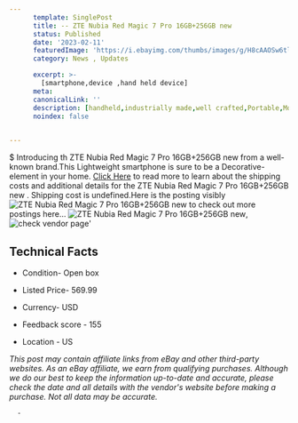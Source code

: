 ```yaml
---
      template: SinglePost
      title: -- ZTE Nubia Red Magic 7 Pro 16GB+256GB new 
      status: Published
      date: '2023-02-11'
      featuredImage: 'https://i.ebayimg.com/thumbs/images/g/H8cAAOSw6tlj5hhQ/s-l225.jpg'
      category: News , Updates

      excerpt: >-
        [smartphone,device ,hand held device]
      meta:
      canonicalLink: ''
      description: [handheld,industrially made,well crafted,Portable,Mobile,Compact,Convenient,Lightweight,Maneuverable,Man-portable,Miniature,Carriable,Hand-held,Light,Holdable,Transportable,Mobile device,Pocket-sized,On-the-go,Wireless,Cordless,Compact size,Convenient size, smartphone,device ,hand held device]
      noindex: false
      

---
```

$
      Introducing th ZTE Nubia Red Magic 7 Pro 16GB+256GB new  from a well-known brand.This Lightweight smartphone is sure to be a Decorative-element in your home. [Click Here](https://www.ebay.com/itm/325531463673?hash=item4bcb2feff9%3Ag%3AH8cAAOSw6tlj5hhQ&mkevt=1&mkcid=1&mkrid=711-53200-19255-0&campid=%253CePNCampaignId%253E&customid=%253CreferenceId%253E&toolid=10049) to read more to learn about the shipping costs and additional details for the ZTE Nubia Red Magic 7 Pro 16GB+256GB new . Shipping cost is undefined.Here is the posting visibly ![ZTE Nubia Red Magic 7 Pro 16GB+256GB new ](https://i.ebayimg.com/thumbs/images/g/H8cAAOSw6tlj5hhQ/s-l225.jpg) to check out more postings here... ![ZTE Nubia Red Magic 7 Pro 16GB+256GB new ](https://i.ebayimg.com/images/g/H8cAAOSw6tlj5hhQ/s-l1600.jpg), ![check vendor page](https://origin-galleryplus.ebayimg.com/ws/web/325531463673_2_0_1/225x225.jpg,https://origin-galleryplus.ebayimg.com/ws/web/325531463673_3_0_1/225x225.jpg,https://origin-galleryplus.ebayimg.com/ws/web/325531463673_4_0_1/225x225.jpg,https://origin-galleryplus.ebayimg.com/ws/web/325531463673_5_0_1/225x225.jpg)'

      

 ## Technical Facts 



     
      

 - Condition- Open box 


      

 - Listed Price- 569.99 


      

 - Currency- USD 


      

 - Feedback score - 155 


      

 - Location - US 


      
      

 *_This post may contain affiliate links from eBay and other third-party websites. As an eBay affiliate, we earn from qualifying purchases. Although we do our best to keep the information up-to-date and accurate, please check the date and all details with the vendor's website before making a purchase. Not all data may be accurate._*




      -
